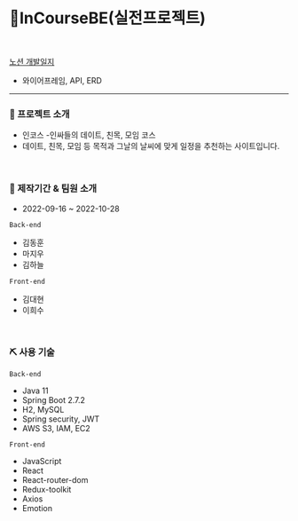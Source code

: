# 📝InCourseBE(실전프로젝트)
<br>

[노션 개발일지](https://hospitable-planet-5b1.notion.site/7-3dede89212784077a5097e8873d86bde#5b8632e055b84e0b990ff1d765e71d2f)
- 와이어프레임, API, ERD

---

### 📌 프로젝트 소개
- 인코스 -인싸들의 데이트, 친목, 모임 코스 
- 데이트, 친목, 모임 등 목적과 그날의 날씨에 맞게 일정을 추천하는 사이트입니다.

<br>

### 📰 제작기간 & 팀원 소개
- 2022-09-16 ~ 2022-10-28

`Back-end`
- 김동훈
- 마지우
- 김하늘

`Front-end`
- 김대현
- 이희수


<br>

### ⛏ 사용 기술

`Back-end`
-   Java 11
-   Spring Boot 2.7.2
-   H2, MySQL
-   Spring security, JWT
-   AWS S3, IAM, EC2

`Front-end`

-   JavaScript
-   React
-   React-router-dom  
-   Redux-toolkit  
-   Axios  
-   Emotion

<br>
